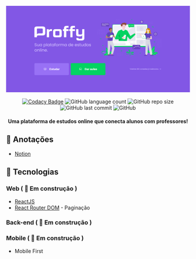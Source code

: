 <div align="center">

![Teste](wallpapers/wallpaper-landing-page.png)

</div>

<div align="center">

[![Codacy Badge](https://app.codacy.com/project/badge/Grade/ef1b7b4a1b1e46689dfcba30fcd7385d)](https://www.codacy.com/manual/zehguilherme/next-level-week-2?utm_source=github.com&amp;utm_medium=referral&amp;utm_content=zehguilherme/next-level-week-2&amp;utm_campaign=Badge_Grade)
![GitHub language count](https://img.shields.io/github/languages/count/zehguilherme/next-level-week-2?style=flat-square)
![GitHub repo size](https://img.shields.io/github/repo-size/zehguilherme/next-level-week-2)
![GitHub last commit](https://img.shields.io/github/last-commit/zehguilherme/next-level-week-2)
![GitHub](https://img.shields.io/github/license/zehguilherme/next-level-week-2?style=flat-square)

</div>

<h4 align="center">
    Uma plataforma de estudos online que conecta alunos com professores!
<h4>

## 📑 Anotações

- [Notion](https://www.notion.so/zehguilherme/Next-Level-Week-2-fe323580c8804c98a874114fb3f3eeaa)

## 🚀 Tecnologias

### Web ( 🚧 Em construção )

- [ReactJS](https://pt-br.reactjs.org/)
- [React Router DOM](https://reactrouter.com/web/guides/quick-start) - Paginação

### Back-end ( 🚧 Em construção )

### Mobile ( 🚧 Em construção )

- Mobile First
